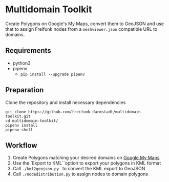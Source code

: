 # Multidomain Toolkit

Create Polygons on Google's My Maps, convert them to GeoJSON and use that to assign Freifunk nodes from a `meshviewer.json` compatible URL to domains.

## Requirements

- python3
- pipenv
    - `pip install --upgrade pipenv`

## Preparation

Clone the repository and install necessary dependencies

```shell
git clone https://github.com/freifunk-darmstadt/multidomain-toolkit.git
cd multidomain-toolkit/
pipenv install
pipenv shell
```

## Workflow

1. Create Polygons matching your desired domains on [Google My Maps](https://www.google.com/mymaps)
2. Use the `Export to KML``option to export your polygons in KML format
3. Call `./kml2geojson.py ` to convert the KML export to GeoJSON
4. Call `./nodedistribution.py` to assign nodes to domain polygons
